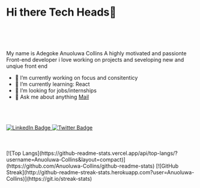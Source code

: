 <h1> Hi there Tech Heads👋 </h1>

<br>
<br>
<br>

My name is Adegoke Anuoluwa Collins 
A highly motivated and passionte Front-end developer
i love working on projects and seveloping new and unqiue front end

- 🔭 I’m currently working on focus and consitenticy
- 🌱 I’m currently learning: React
- 👯 I’m looking for jobs/internships
- 💬 Ask me about anything <a href="">Mail</a>

<br>
<br>
<br>

<div id="badges">
  <a href="your-linkedin-URL">
    <img src="https://img.shields.io/badge/LinkedIn-blue?style=for-the-badge&logo=linkedin&logoColor=white" alt="LinkedIn Badge"/>
  </a>
  <a href="your-twitter-URL">
    <img src="https://img.shields.io/badge/Twitter-blue?style=for-the-badge&logo=twitter&logoColor=white" alt="Twitter Badge"/>
  </a>
</div>
<br>
<br>
<br>

<div>
 [![Top Langs](https://github-readme-stats.vercel.app/api/top-langs/?username=Anuoluwa-Collins&layout=compact)](https://github.com/Anuoluwa-Collins/github-readme-stats)
  [![GitHub Streak](http://github-readme-streak-stats.herokuapp.com?user=Anuoluwa-Collins)](https://git.io/streak-stats)
</div>


